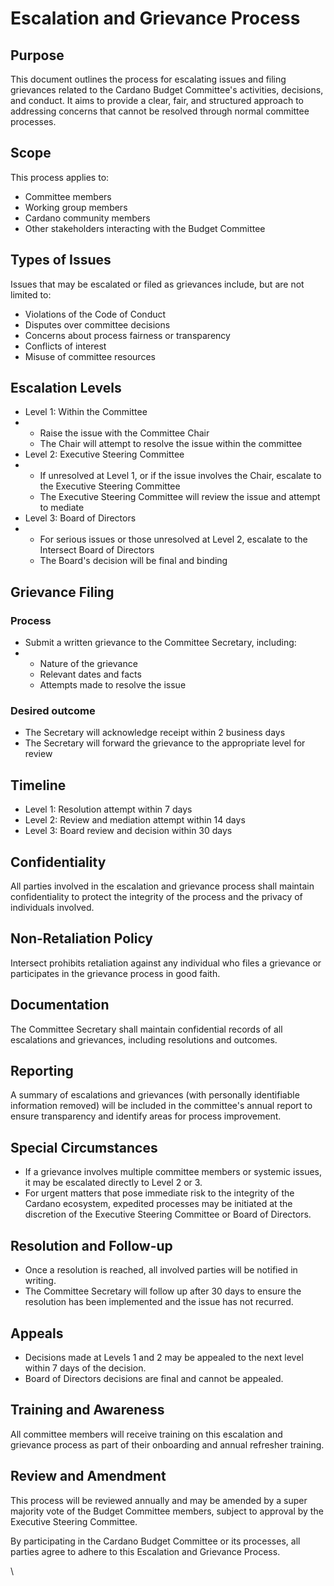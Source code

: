 # Escalation and Grievance Process

## Purpose

This document outlines the process for escalating issues and filing grievances related to the Cardano Budget Committee's activities, decisions, and conduct. It aims to provide a clear, fair, and structured approach to addressing concerns that cannot be resolved through normal committee processes.

## Scope

This process applies to:

* Committee members
* Working group members
* Cardano community members
* Other stakeholders interacting with the Budget Committee

## Types of Issues

Issues that may be escalated or filed as grievances include, but are not limited to:

* Violations of the Code of Conduct
* Disputes over committee decisions
* Concerns about process fairness or transparency
* Conflicts of interest
* Misuse of committee resources

## Escalation Levels

* Level 1: Within the Committee
*
  * Raise the issue with the Committee Chair
  * The Chair will attempt to resolve the issue within the committee
* Level 2: Executive Steering Committee
*
  * If unresolved at Level 1, or if the issue involves the Chair, escalate to the Executive Steering Committee
  * The Executive Steering Committee will review the issue and attempt to mediate
* Level 3: Board of Directors
*
  * For serious issues or those unresolved at Level 2, escalate to the Intersect Board of Directors
  * The Board's decision will be final and binding

## Grievance Filing&#x20;

### Process

* Submit a written grievance to the Committee Secretary, including:
*
  * Nature of the grievance
  * Relevant dates and facts
  * Attempts made to resolve the issue

### Desired outcome

* The Secretary will acknowledge receipt within 2 business days
* The Secretary will forward the grievance to the appropriate level for review

## Timeline

* Level 1: Resolution attempt within 7 days
* Level 2: Review and mediation attempt within 14 days
* Level 3: Board review and decision within 30 days

## Confidentiality

All parties involved in the escalation and grievance process shall maintain confidentiality to protect the integrity of the process and the privacy of individuals involved.

## Non-Retaliation Policy

Intersect prohibits retaliation against any individual who files a grievance or participates in the grievance process in good faith.

## Documentation

The Committee Secretary shall maintain confidential records of all escalations and grievances, including resolutions and outcomes.

## Reporting

A summary of escalations and grievances (with personally identifiable information removed) will be included in the committee's annual report to ensure transparency and identify areas for process improvement.

## Special Circumstances

* If a grievance involves multiple committee members or systemic issues, it may be escalated directly to Level 2 or 3.
* For urgent matters that pose immediate risk to the integrity of the Cardano ecosystem, expedited processes may be initiated at the discretion of the Executive Steering Committee or Board of Directors.

## Resolution and Follow-up

* Once a resolution is reached, all involved parties will be notified in writing.
* The Committee Secretary will follow up after 30 days to ensure the resolution has been implemented and the issue has not recurred.

## Appeals

* Decisions made at Levels 1 and 2 may be appealed to the next level within 7 days of the decision.
* Board of Directors decisions are final and cannot be appealed.

## Training and Awareness

All committee members will receive training on this escalation and grievance process as part of their onboarding and annual refresher training.

## Review and Amendment

This process will be reviewed annually and may be amended by a super majority vote of the Budget Committee members, subject to approval by the Executive Steering Committee.

By participating in the Cardano Budget Committee or its processes, all parties agree to adhere to this Escalation and Grievance Process.

\
